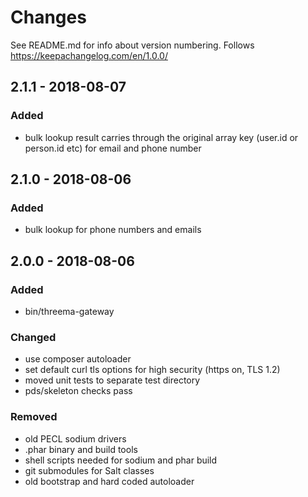 # Changes

See README.md for info about version numbering. Follows https://keepachangelog.com/en/1.0.0/

## 2.1.1 - 2018-08-07
### Added
- bulk lookup result carries through the original array key (user.id or person.id etc) for email and phone number

## 2.1.0 - 2018-08-06
### Added
- bulk lookup for phone numbers and emails

## 2.0.0 - 2018-08-06
### Added
- bin/threema-gateway
### Changed
- use composer autoloader
- set default curl tls options for high security (https on, TLS 1.2)
- moved unit tests to separate test directory
- pds/skeleton checks pass 
### Removed
- old PECL sodium drivers
- .phar binary and build tools
- shell scripts needed for sodium and phar build
- git submodules for Salt classes 
- old bootstrap and hard coded autoloader 